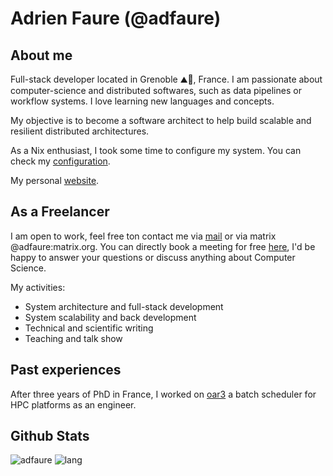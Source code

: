 # Adrien Faure (@adfaure)

## About me

Full-stack developer located in Grenoble ⛰🚠, France. I am passionate about computer-science and distributed softwares, such as data pipelines or workflow systems. I love learning new languages and concepts.

My objective is to become a software architect to help build scalable and resilient distributed architectures.

As a Nix enthusiast, I took some time to configure my system. You can check my [configuration](https://github.com/adfaure/nix_configuration).

My personal [website](https://adfaure.github.io).

## As a Freelancer
I am open to work, feel free ton contact me via [mail](mailto:adfaure@protonmail.com) or via matrix @adfaure:matrix.org.
You can directly book a meeting for free [here](https://cal.com/adfaure), I'd be happy to answer your questions or discuss anything about Computer Science.

My activities:
- System architecture and full-stack development
- System scalability and back development
- Technical and scientific writing
- Teaching and talk show

## Past experiences
After three years of PhD in France, I worked on [oar3](https://github.com/oar-team/oar3) a batch scheduler for HPC platforms as an engineer.

## Github Stats
![adfaure](https://github-readme-stats.vercel.app/api?username=adfaure)
![lang](https://github-readme-stats.vercel.app/api/top-langs?username=adfaure&layout=compact&exclude_repo=qmk)
